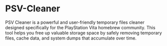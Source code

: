 # PSV-Cleaner
PSV Cleaner is a powerful and user-friendly temporary files cleaner designed specifically for the PlayStation Vita homebrew community. This tool helps you free up valuable storage space by safely removing temporary files, cache data, and system dumps that accumulate over time.
